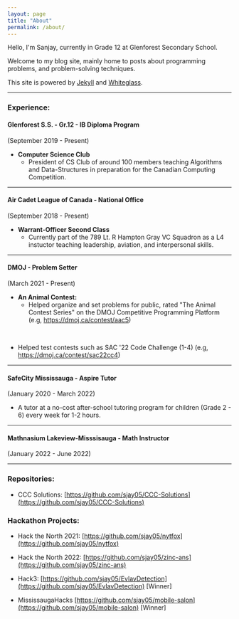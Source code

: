 ```yaml
---
layout: page
title: "About"
permalink: /about/
---
```


Hello, I'm Sanjay, currently in Grade 12 at Glenforest Secondary School.

Welcome to my blog site, mainly home to posts about programming problems, and
problem-solving techniques.

This site is powered by [Jekyll](https://jekyllrb.com/) and [Whiteglass](https://github.com/yous/whiteglass).

---

### Experience:

#### **Glenforest S.S. - Gr.12 - IB Diploma Program**
(September 2019 - Present)

* **Computer Science Club**
  * President of CS Club of around 100 members teaching Algorithms and Data-Structures in preparation for the Canadian Computing Competition.

---

#### **Air Cadet League of Canada - National Office**
(September 2018 - Present)

* **Warrant-Officer Second Class** 
  * Currently part of the 789 Lt. R Hampton Gray VC Squadron as a L4 instuctor teaching leadership, aviation, and interpersonal skills.

---

#### **DMOJ - Problem Setter**
(March 2021 - Present)

* **An Animal Contest:**
  * Helped organize and set problems for public, rated "The Animal Contest Series" on the DMOJ Competitive Programming Platform (e.g, https://dmoj.ca/contest/aac5)
<br>

* Helped test contests such as SAC '22 Code Challenge (1-4) (e.g, https://dmoj.ca/contest/sac22cc4)

---

#### **SafeCity Mississauga - Aspire Tutor**
(January 2020 - March 2022)

* A tutor at a no-cost after-school tutoring program for children (Grade 2 - 6) every week for 1-2 hours.

---

#### **Mathnasium Lakeview-Misssisauga - Math Instructor**
(January 2022 - June 2022)
 
---

### Repositories:

* CCC Solutions: [https://github.com/sjay05/CCC-Solutions](https://github.com/sjay05/CCC-Solutions)

### Hackathon Projects:

* Hack the North 2021: [https://github.com/sjay05/nytfox](https://github.com/sjay05/nytfox)

* Hack the North 2022: [https://github.com/sjay05/zinc-ans](https://github.com/sjay05/zinc-ans)

* Hack3: [https://github.com/sjay05/EvlavDetection](https://github.com/sjay05/EvlavDetection) [Winner]

* MississaugaHacks [https://github.com/sjay05/mobile-salon](https://github.com/sjay05/mobile-salon) [Winner]
